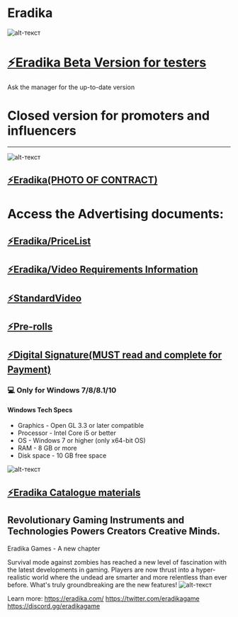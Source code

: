 # Eradika
![alt-текст](https://pbs.twimg.com/profile_images/1686857338714488832/7yyFwGxn_400x400.jpg)
# [⚡️Eradika Beta Version for testers ]()
Ask the manager for the up-to-date version
# Closed version for promoters and influencers
-------------
![alt-текст](https://pbs.twimg.com/media/F2TUOn0XsAAG4o3.jpg)

## [⚡️Eradika(PHOTO OF CONTRACT)]()
# Access the Advertising documents:
## [⚡️Eradika/PriceList](https://drive.google.com/file/d/1QCebG52jP6Tb1uud3lss2FD7bssXDnzE/view?usp=sharing)
## [⚡️Eradika/Video Requirements Information](https://www.dropbox.com/scl/fi/myxlb78q5mrkavx93o1ma/EradikaPreRollVideo.zip?rlkey=sjtqg81dy3v6q4cstbgx2kseh&dl=0)
## [⚡️StandardVideo](https://drive.google.com/file/d/1LY6i_Yb6wQOh8rl4GwukOI3Wi8ZZ5YhE/view?usp=sharing)
## [⚡️Pre-rolls](https://drive.google.com/file/d/1IxwCbByLncmWkjr1odJ-9afvTP_-3BOT/view?usp=sharing)
## [⚡️Digital Signature(MUST read and complete for Payment)](https://drive.google.com/file/d/1kYSsNUqWBeaXQ1HFsTdfQGS0RNoG6NsV/view?usp=sharing)


### 💻 Only for Windows 7/8/8.1/10

#### Windows Tech Specs
* Graphics - Open GL 3.3 or later compatible
* Processor - Intel Core i5 or better
* OS - Windows 7 or higher (only x64-bit OS)
* RAM - 8 GB or more
* Disk space - 10 GB free space

![alt-текст](https://pbs.twimg.com/media/F2ZekQ-XsAAfu6X?format=jpg&name=large)

## [⚡️Eradika Catalogue materials ](https://drive.google.com/file/d/1cVcL4NYf4pXZVItmMSYfFFQVHTgfIj6R/view?usp=sharing)


## Revolutionary Gaming Instruments and Technologies Powers Creators Creative Minds.

Eradika Games - A new chapter

Survival mode against zombies has reached a new level of fascination with the latest developments in gaming. Players are now thrust into a hyper-realistic world where the undead are smarter and more relentless than ever before. What's truly groundbreaking are the new features!
![alt-текст](https://pbs.twimg.com/media/F220fHjXkAAswer?format=jpg&name=large)



Learn more: https://eradika.com/
https://twitter.com/eradikagame
https://discord.gg/eradikagame
